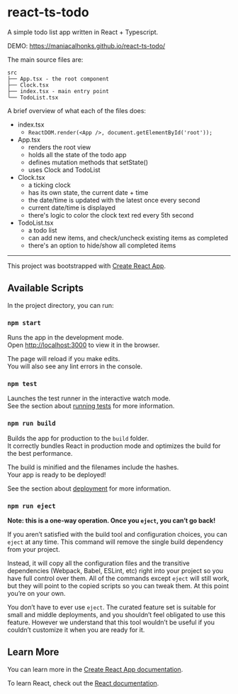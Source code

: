 # react-ts-todo

A simple todo list app written in React + Typescript.

DEMO: https://maniacalhonks.github.io/react-ts-todo/

The main source files are:

```
src
├── App.tsx - the root component
├── Clock.tsx
├── index.tsx - main entry point
└── TodoList.tsx
```

A brief overview of what each of the files does:

 - index.tsx
    - `ReactDOM.render(<App />, document.getElementById('root'));`
 - App.tsx
    - renders the root view
    - holds all the state of the todo app
    - defines mutation methods that setState()
    - uses Clock and TodoList
 - Clock.tsx
    - a ticking clock
    - has its own state, the current date + time
    - the date/time is updated with the latest once every second
    - current date/time is displayed
    - there's logic to color the clock text red every 5th second
 - TodoList.tsx
    - a todo list
    - can add new items, and check/uncheck existing items as completed
    - there's an option to hide/show all completed items

---

This project was bootstrapped with [Create React App](https://github.com/facebook/create-react-app).

## Available Scripts

In the project directory, you can run:

### `npm start`

Runs the app in the development mode.<br />
Open [http://localhost:3000](http://localhost:3000) to view it in the browser.

The page will reload if you make edits.<br />
You will also see any lint errors in the console.

### `npm test`

Launches the test runner in the interactive watch mode.<br />
See the section about [running tests](https://facebook.github.io/create-react-app/docs/running-tests) for more information.

### `npm run build`

Builds the app for production to the `build` folder.<br />
It correctly bundles React in production mode and optimizes the build for the best performance.

The build is minified and the filenames include the hashes.<br />
Your app is ready to be deployed!

See the section about [deployment](https://facebook.github.io/create-react-app/docs/deployment) for more information.

### `npm run eject`

**Note: this is a one-way operation. Once you `eject`, you can’t go back!**

If you aren’t satisfied with the build tool and configuration choices, you can `eject` at any time. This command will remove the single build dependency from your project.

Instead, it will copy all the configuration files and the transitive dependencies (Webpack, Babel, ESLint, etc) right into your project so you have full control over them. All of the commands except `eject` will still work, but they will point to the copied scripts so you can tweak them. At this point you’re on your own.

You don’t have to ever use `eject`. The curated feature set is suitable for small and middle deployments, and you shouldn’t feel obligated to use this feature. However we understand that this tool wouldn’t be useful if you couldn’t customize it when you are ready for it.

## Learn More

You can learn more in the [Create React App documentation](https://facebook.github.io/create-react-app/docs/getting-started).

To learn React, check out the [React documentation](https://reactjs.org/).
